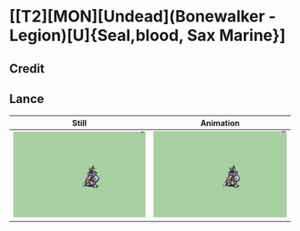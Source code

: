 # [\[T2\]\[MON\]\[Undead\]\(Bonewalker - Legion\)\[U\]{Seal,blood, Sax Marine}]

## Credit


	
## Lance

| Still | Animation |
| :---: | :-------: |
| ![Lance still](./Lance_000.png) | ![Lance animation](./Lance.gif) |
